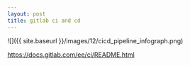 ```yaml
---
layout: post
title: gitlab ci and cd
---
```


![]({{ site.baseurl }}/images/12/cicd_pipeline_infograph.png)

<https://docs.gitlab.com/ee/ci/README.html>
